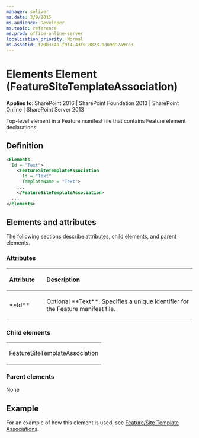 ```yaml
---
manager: soliver
ms.date: 3/9/2015
ms.audience: Developer
ms.topic: reference
ms.prod: office-online-server
localization_priority: Normal
ms.assetid: f70b3c4a-f9f4-43f0-8828-0d09d92a9cd3
---
```


# Elements Element (FeatureSiteTemplateAssociation)

**Applies to**: SharePoint 2016 | SharePoint Foundation 2013 | SharePoint Online | SharePoint Server 2013

Top-level element in a Feature manifest file that contains Feature element declarations.

## Definition

```XML
<Elements
  Id = "Text">
    <FeatureSiteTemplateAssociation
      Id = "Text"
      TemplateName = "Text">
    ...
    </FeatureSiteTemplateAssociation>
  ...
</Elements>
```

## Elements and attributes

The following sections describe attributes, child elements, and parent elements.

### Attributes

<table>
<colgroup>
<col width="20%" />
<col width="80%" />
</colgroup>
<thead>
<tr class="header">
<th align="left"><p>Attribute</p></th>
<th align="left"><p>Description</p></th>
</tr>
</thead>
<tbody>
<tr class="odd">
<td align="left"><p>**Id**</p></td>
<td align="left"><p>Optional **Text**. Specifies a unique identifier for the Feature manifest file.</p></td>
</tr>
</tbody>
</table>

### Child elements

<table>
<colgroup>
<col width="100%" />
</colgroup>
<tbody>
<tr class="odd">
<td align="left"><p><a href="featuresitetemplateassociation-element-featuresitetemplateassociation.md">FeatureSiteTemplateAssociation</a></p></td>
</tr>
</tbody>
</table>

### Parent elements

None


## Example

For an example of how this element is used, see [Feature/Site Template Associations](feature-site-template-associations.md).








